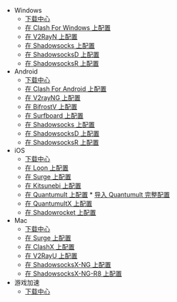 * Windows
	* [下载中心](Windows/download.md)
	* [在 Clash For Windows 上配置](Windows/cfw.md)
  	* [在 V2RayN 上配置](Windows/V2RayN.md)
  	* [在 Shadowsocks 上配置](Windows/Shadowsocks.md)
  	* [在 ShadowsocksD 上配置](Windows/ShadowsocksD.md)
  	* [在 ShadowsocksR 上配置](Windows/ShadowsocksR.md)
* Android
	* [下载中心](Android/download.md)
	* [在 Clash For Android 上配置](Android/cfa.md)
	* [在 V2rayNG 上配置](Android/V2RayNG.md)
  	* [在 BifrostV 上配置](Android/BifrostV.md)
  	* [在 Surfboard 上配置](Android/Surfboard.md)
  	* [在 Shadowsocks 上配置](Android/Shadowsocks.md)
  	* [在 ShadowsocksD 上配置](Android/ShadowsocksD.md)
  	* [在 ShadowsocksR 上配置](Android/ShadowsocksR.md)
* iOS
	* [下载中心](iOS/download.md)
	* [在 Loon 上配置](iOS/Loon.md)
  	* [在 Surge 上配置](iOS/Surge.md)
  	* [在 Kitsunebi 上配置](iOS/Kitsunebi.md)
  	* [在 Quantumult 上配置](iOS/Quantumult_sub.md)
    	  * [导入 Quantumult 完整配置](iOS/Quantumult_conf.md)
  	* [在 QuantumultX 上配置](iOS/QuantumultX.md)
  	* [在 Shadowrocket 上配置](iOS/Shadowrocket.md)
* Mac
	* [下载中心](Mac/download.md)
	* [在 Surge 上配置](Mac/Surge.md)
  	* [在 ClashX 上配置](Mac/ClashX.md)
  	* [在 V2RayU 上配置](Mac/V2RayU.md)
  	* [在 ShadowsocksX-NG 上配置](Mac/ShadowsocksX-NG.md)
  	* [在 ShadowsocksX-NG-R8 上配置](Mac/ShadowsocksX-NG-R8.md)
* 游戏加速
	* [下载中心](GamesSpeeder/download.md)
